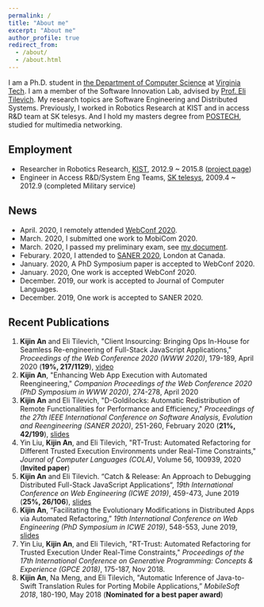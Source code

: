 ```yaml
---
permalink: /
title: "About me"
excerpt: "About me"
author_profile: true
redirect_from: 
  - /about/
  - /about.html
---
```


I am a Ph.D. student in [the Department of Computer Science](https://cs.vt.edu/) at [Virginia Tech](https://vt.edu/). I am a member of the Software Innovation Lab, advised by [Prof. Eli Tilevich](http://people.cs.vt.edu/~tilevich/). My research topics are Software Engineering and Distributed Systems. Previously, I worked in Robotics Research at KIST and in access R&D team at SK telesys. And I hold my masters degree from [POSTECH](http://postech.ac.kr/eng/), studied for multimedia networking.

Employment
---
  - Researcher in Robotics Research, [KIST](https://www.kist.re.kr/kist_web/main/), 2012.9 ~ 2015.8 ([project page](http://www.robot-intelligence.kr/index.php/3W_for_HRI))
  - Engineer in Access R&D/System Eng Teams, [SK telesys](http://www.sktelesys.com/eng/), 2009.4 ~ 2012.9 (completed Military service)

News
---
  - April. 2020, I remotely attended [WebConf 2020](https://www2020.thewebconf.org).
  - March. 2020, I submitted one work to MobiCom 2020.
  - March. 2020, I passed my preliminary exam, see [my document](./Kijin_An_Prelim_proposal.pdf).
  - Feburary. 2020, I attended to [SANER 2020](https://saner2020.csd.uwo.ca), London at Canada.
  - January. 2020, A PhD Symposium paper is accepted to WebConf 2020.
  - January. 2020, One work is accepted WebConf 2020.
  - December. 2019, our work is accepted to Journal of Computer Languages.
  - December. 2019, One work is accepted to SANER 2020.


Recent Publications
---  
1. **Kijin An** and Eli Tilevich, "Client Insourcing: Bringing Ops In-House for Seamless Re-engineering of Full-Stack JavaScript Applications," *Proceedings of the Web Conference 2020 (WWW 2020)*, 179-189, April 2020 (**19%, 217/1129**), [video](https://youtu.be/_9gaiibQ6_A)
2. **Kijin An**, "Enhancing Web App Execution with Automated Reengineering," *Companion Proceedings of the Web Conference 2020 (PhD Symposium in WWW 2020)*, 274-278, April 2020
3. **Kijin An** and Eli Tilevich, "D-Goldilocks: Automatic Redistribution of Remote Functionalities for Performance and Efficiency," *Proceedings of the 27th IEEE International Conference on Software Analysis, Evolution and Reengineering (SANER 2020)*, 251-260, February 2020 (**21%, 42/199**), [slides](./SANER20_D_Goldilocks.pdf) 
4. Yin Liu, **Kijin An**, and Eli Tilevich,  "RT-Trust: Automated Refactoring for Different Trusted Execution Environments under Real-Time Constraints," *Journal of Computer Languages (COLA)*, Volume 56, 100939, 2020 (**Invited paper**) 
5. **Kijin An** and Eli Tilevich. “Catch & Release: An Approach to Debugging Distributed Full-Stack JavaScript Applications“, *19th International Conference on Web Engineering (ICWE 2019)*, 459-473, June 2019 (**25%, 26/106**), [slides](http://web.geni-pco.com/icwe2019/2Catch_Release_An_Approach_to_Debugging_Distributed_Full-Stack_JavaScript_Applications.pdf)
6. **Kijin An**, “Facilitating the Evolutionary Modifications in Distributed Apps via Automated Refactoring,” *19th International Conference on Web Engineering (PhD Symposium in ICWE 2019)*, 548-553, June 2019, [slides](http://web.geni-pco.com/icwe2019/3Facilitating_the_Evolutionary_Modifications_in_Distributed_Apps_via_Automated_Refactoring.pdf)
7. Yin Liu, **Kijin An**, and Eli Tilevich, "RT-Trust: Automated Refactoring for Trusted Execution Under Real-Time Constraints," *Proceedings of the 17th International Conference on Generative Programming: Concepts & Experience (GPCE 2018)*, 175-187, Nov 2018.
8. **Kijin An**, Na Meng, and Eli Tilevich, "Automatic Inference of Java-to-Swift Translation Rules for Porting Mobile Applications,” *MobileSoft 2018*, 180-190, May 2018 (**Nominated for a best paper award**)
